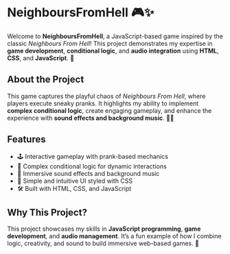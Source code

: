 # NeighboursFromHell 🎮✨

Welcome to **NeighboursFromHell**, a JavaScript-based game inspired by the classic *Neighbours From Hell*! This project demonstrates my expertise in **game development**, **conditional logic**, and **audio integration** using **HTML**, **CSS**, and **JavaScript**. 🚀

## About the Project
This game captures the playful chaos of *Neighbours From Hell*, where players execute sneaky pranks. It highlights my ability to implement **complex conditional logic**, create engaging gameplay, and enhance the experience with **sound effects and background music**. 🎯🎵

## Features
- 🕹️ Interactive gameplay with prank-based mechanics
- 🧠 Complex conditional logic for dynamic interactions
- 🎵 Immersive sound effects and background music
- 🎨 Simple and intuitive UI styled with CSS
- 🛠️ Built with HTML, CSS, and JavaScript

## Why This Project?
This project showcases my skills in **JavaScript programming**, **game development**, and **audio management**. It’s a fun example of how I combine logic, creativity, and sound to build immersive web-based games. 💪

